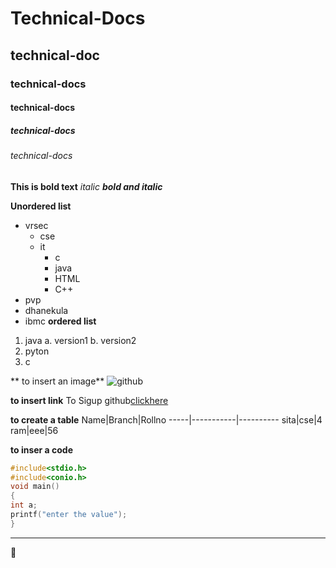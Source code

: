 # Technical-Docs
## technical-doc
### technical-docs
#### technical-docs
##### technical-docs
###### technical-docs

**This is bold text**
*italic*
***bold and italic***

**Unordered list**
- vrsec
  * cse
  * it
    - c
    - java
    - HTML
    - C++
- pvp
- dhanekula
- ibmc
**ordered list**
1. java
  a. version1
  b. version2
2. pyton
3. c
 
 ** to insert an image**
 ![github](https://techcrunch.com/wp-content/uploads/2010/07/github-logo.png?w=512)
 
 **to insert link**
 To Sigup github[clickhere](https://github.com)
 
 
 **to  create a table**
 Name|Branch|Rollno
 -----|-----------|----------
 sita|cse|4
 ram|eee|56
 
 **to inser a code**
 ```C
 #include<stdio.h>
 #include<conio.h>
 void main()
 {
 int a;
 printf("enter the value");
 }
 ```
 ---------------------------------------
 :ghost:
 
 
